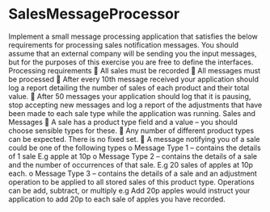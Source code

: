 # SalesMessageProcessor
Implement a small message processing application that satisfies the below requirements for processing sales notification messages. You should assume that an external company will be sending you the input messages, but for the purposes of this exercise you are free to define the interfaces. Processing requirements  All sales must be recorded  All messages must be processed  After every 10th message received your application should log a report detailing the number of sales of each product and their total value.  After 50 messages your application should log that it is pausing, stop accepting new messages and log a report of the adjustments that have been made to each sale type while the application was running. Sales and Messages  A sale has a product type field and a value – you should choose sensible types for these.  Any number of different product types can be expected. There is no fixed set.  A message notifying you of a sale could be one of the following types o Message Type 1 – contains the details of 1 sale E.g apple at 10p o Message Type 2 – contains the details of a sale and the number of occurrences of that sale. E.g 20 sales of apples at 10p each. o Message Type 3 – contains the details of a sale and an adjustment operation to be applied to all stored sales of this product type. Operations can be add, subtract, or multiply e.g Add 20p apples would instruct your application to add 20p to each sale of apples you have recorded.
